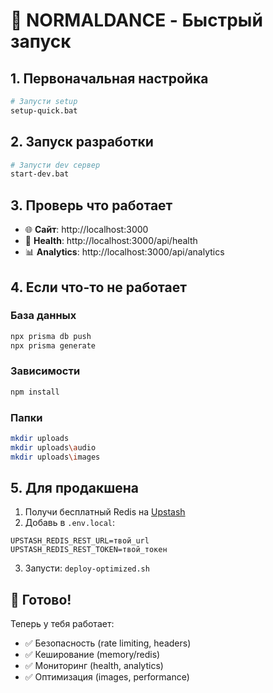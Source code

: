 # 🚀 NORMALDANCE - Быстрый запуск

## 1. Первоначальная настройка

```bash
# Запусти setup
setup-quick.bat
```

## 2. Запуск разработки

```bash
# Запусти dev сервер
start-dev.bat
```

## 3. Проверь что работает

- 🌐 **Сайт**: http://localhost:3000
- 🏥 **Health**: http://localhost:3000/api/health  
- 📊 **Analytics**: http://localhost:3000/api/analytics

## 4. Если что-то не работает

### База данных
```bash
npx prisma db push
npx prisma generate
```

### Зависимости
```bash
npm install
```

### Папки
```bash
mkdir uploads
mkdir uploads\audio
mkdir uploads\images
```

## 5. Для продакшена

1. Получи бесплатный Redis на [Upstash](https://upstash.com)
2. Добавь в `.env.local`:
```env
UPSTASH_REDIS_REST_URL=твой_url
UPSTASH_REDIS_REST_TOKEN=твой_токен
```
3. Запусти: `deploy-optimized.sh`

## 🎯 Готово!

Теперь у тебя работает:
- ✅ Безопасность (rate limiting, headers)
- ✅ Кеширование (memory/redis)
- ✅ Мониторинг (health, analytics)
- ✅ Оптимизация (images, performance)